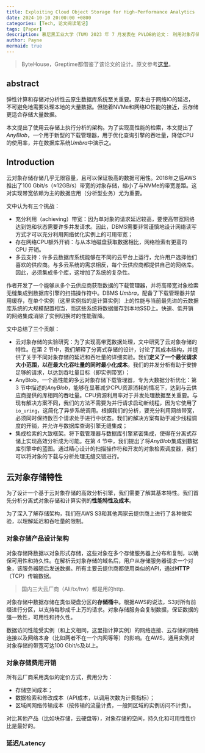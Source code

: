 ```yaml
---
title: Exploiting Cloud Object Storage for High-Performance Analytics
date: 2024-10-10 20:00:00 +0800
categories: [Tech, 论文阅读笔记]
tags: [Paper]      
description: 慕尼黑工业大学（TUM）2023 年 7 月发表在 PVLDB的论文： 利用对象存储进行高性能数据分析
author: Payne
mermaid: true
---
```


> ByteHouse，Greptime都借鉴了该论文的设计。原文参考[这里](https://www.vldb.org/pvldb/vol16/p2769-durner.pdf)。
> 

## abstract

弹性计算和存储对分析性云原生数据库系统至关重要。原本由于网络IO的延迟，不可避免地需要处理本地的大量数据。但随着NVMe和网络IO性能的接近，云存储更适合存储大量数据。

本文提出了使用云存储上执行分析的架构。为了实现高性能的检索，本文提出了*AnyBlob*，一个用于新型的下载管理器，用于优化查询引擎的吞吐量，降低CPU的使用率，并在数据库系统*Umbra*中演示之。

## Introduction

云对象存储存储几乎无限容量，且可以保证极高的数据可用性。2018年之后AWS推出了100 Gbit/s（≈12GB/s）带宽的对象存储，缩小了与NVMe的带宽差距。这对实现带宽依赖为主的数据应用（分析型业务）尤为重要。

文中认为有三个挑战：

- 充分利用（achieving）带宽：因为单对象的请求延迟较高，要使高带宽网络达到饱和状态需要许多并发请求。因此，DBMS需要非常谨慎地设计网络读写方式才可以充分利用网络优化实例上的可用带宽；
- 存在网络CPU额外开销：与从本地磁盘获取数据相比，网络检索有更高的 CPU 开销。
- 多云支持：许多云数据库系统能够在不同的云平台上运行，允许用户选择他们喜欢的供应商。与多云系统的需求相反，每个云供应商都提供自己的网络库。因此，必须集成多个库，这增加了系统的复杂性。

作者开发了一个能够从多个云供应商获取数据的下载管理器，并将高带宽对象检索无缝集成到数据库引擎的扫描操作符中。DBMS *Umbra*，配备了下载管理器并禁用缓存，在单个实例（这里实例指的是计算实例）上的性能与当前最先进的云数据库系统的大规模配置相当，而这些系统将数据缓存到本地SSD上。快速、低开销的网络集成消除了实例切换时的性能骤降。

文中总结了三个贡献：

- 云对象存储的实验研究：为了实现高带宽数据处理，文中研究了云对象存储的特性。在第 2 节中，我们解释了分离式存储的设计，讨论了其成本结构，并提供了关于不同对象存储的延迟和吞吐量的详细实验。我们**定义了一个最优请求大小范围，以在最大化吞吐量的同时最小化成本**。我们的并发分析有助于安排足够的请求，以达到吞吐量目标（即实例带宽）；
- AnyBlob，一个高性能的多云对象存储下载管理器，专为大数据分析优化：第 3 节中描述的*AnyBlob*，能够在显著减少CPU资源消耗的情况下，达到与云供应商提供的库相同的吞吐量。CPU资源利用率对于并发处理数据至关重要。与现有解决方案不同，我们的方法不需要为并行请求启动新线程，因为它使用了`io_uring`，这简化了异步系统调用。根据我们的分析，要充分利用网络带宽，必须同时保持数百个请求处于进行中状态。我们的解决方案有助于减少线程调度的开销，并允许与数据库查询引擎无缝集成；
- 集成检索的大致框架。将下载管理器与数据库引擎紧密集成，使得在分离式存储上实现高效分析成为可能。在第 4 节中，我们提出了将*AnyBlob*集成到数据库引擎中的蓝图。通过精心设计的扫描操作符和开发的对象检索调度器，我们可以将对象的下载与分析处理无缝交错进行。

## 云对象存储特性

为了设计一个基于云对象存储的高效分析引擎，我们需要了解其基本特性。我们首先分析分离式对象存储和计算实例的**性能特性及成本**。

为了深入了解存储架构，我们在AWS S3和其他两家云提供商上进行了各种微实验，以理解延迟和吞吐量的限制。

### 对象存储产品设计架构

对象存储降数据以对象形式存储，这些对象在多个存储服务器上分布和复制，以确保可用性和持久性。在解析云对象存储的域名后，用户从存储服务器请求一个对象，该服务器随后发送数据。所有主要云提供商都使用类似的API，通过**HTTP**（TCP）传输数据。

> 国内三大云厂商（Ali/tx/hw）都是用的http.

对象存储中数据存储在类似硬盘分区的**存储桶**中。根据AWS的说法，S3对所有前缀进行分区，以支持每秒成千上万的请求。对象存储服务会复制数据，保证数据的强一致性，可用性和持久性。

数据访问性能受实例（和上文相同，这里指计算实例）的网络连接、云存储的网络连接以及网络本身（比如两者不在一个内网等等）的影响。在AWS，通用实例对对象存储的带宽可达100 Gbit/s及以上。

### 对象存储费用开销

所有云厂商采用类似的定价方式，费用分为：
- 存储空间成本；
- 数据检索和修改成本（API成本，以调用次数为计费指标）；
- 区域间网络传输成本（按传输的流量计费，一般同区域的实例访问不计费）。

对比其他产品（比如块存储，云硬盘等），对象存储的空间，持久化和可用性性价比是最好的。

### 延迟/Latency



